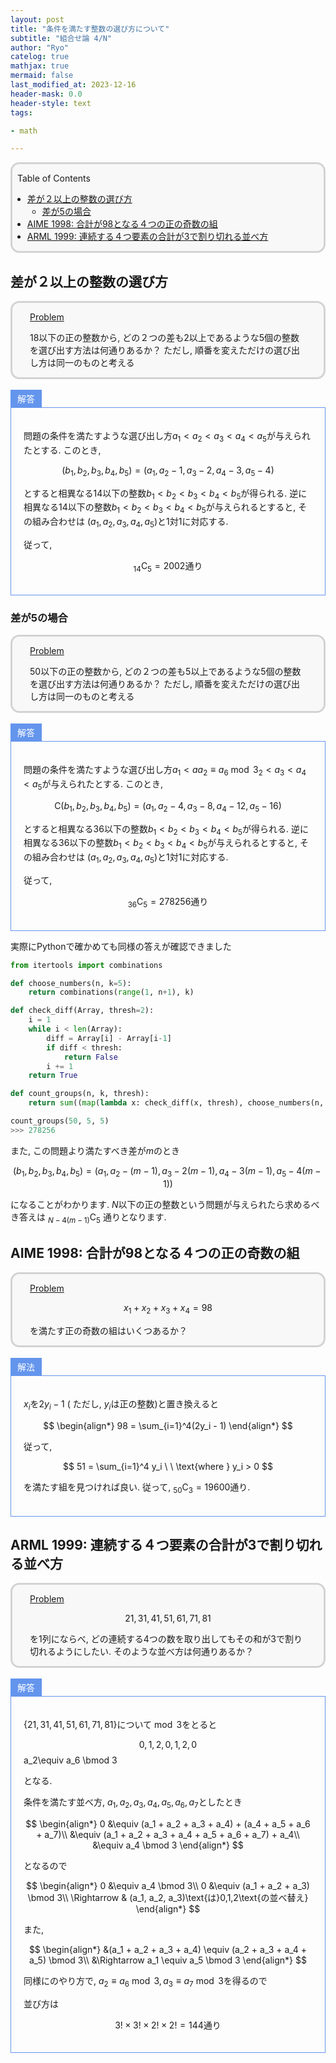 ```yaml
---
layout: post
title: "条件を満たす整数の選び方について"
subtitle: "組合せ論 4/N"
author: "Ryo"
catelog: true
mathjax: true
mermaid: false
last_modified_at: 2023-12-16
header-mask: 0.0
header-style: text
tags:

- math

---
```


<div style='border-radius: 1em; border-style:solid; border-color:#D3D3D3; background-color:#F8F8F8'>

<p class="h4">&nbsp;&nbsp;Table of Contents</p>

<!-- START doctoc generated TOC please keep comment here to allow auto update -->
<!-- DON'T EDIT THIS SECTION, INSTEAD RE-RUN doctoc TO UPDATE -->

- [差が２以上の整数の選び方](#%E5%B7%AE%E3%81%8C%EF%BC%92%E4%BB%A5%E4%B8%8A%E3%81%AE%E6%95%B4%E6%95%B0%E3%81%AE%E9%81%B8%E3%81%B3%E6%96%B9)
  - [差が5の場合](#%E5%B7%AE%E3%81%8C5%E3%81%AE%E5%A0%B4%E5%90%88)
- [AIME 1998: 合計が98となる４つの正の奇数の組](#aime-1998-%E5%90%88%E8%A8%88%E3%81%8C98%E3%81%A8%E3%81%AA%E3%82%8B%EF%BC%94%E3%81%A4%E3%81%AE%E6%AD%A3%E3%81%AE%E5%A5%87%E6%95%B0%E3%81%AE%E7%B5%84)
- [ARML 1999: 連続する４つ要素の合計が3で割り切れる並べ方](#arml-1999-%E9%80%A3%E7%B6%9A%E3%81%99%E3%82%8B%EF%BC%94%E3%81%A4%E8%A6%81%E7%B4%A0%E3%81%AE%E5%90%88%E8%A8%88%E3%81%8C3%E3%81%A7%E5%89%B2%E3%82%8A%E5%88%87%E3%82%8C%E3%82%8B%E4%B8%A6%E3%81%B9%E6%96%B9)

<!-- END doctoc generated TOC please keep comment here to allow auto update -->


</div>

## 差が２以上の整数の選び方

<div style='padding-left: 2em; padding-right: 2em; border-radius: 1em; border-style:solid; border-color:#D3D3D3; background-color:#F8F8F8'>
<p class="h4"><ins>Problem</ins></p>

18以下の正の整数から, どの２つの差も2以上であるような5個の整数を選び出す方法は何通りあるか？ ただし,
順番を変えただけの選び出し方は同一のものと考える

</div>

<br>

<div style="display: inline-block; background: #6495ED;; border: 1px solid #6495ED; padding: 3px 10px;color:#FFFFFF"><span >解答</span>
</div>

<div style="border: 1px solid #6495ED; font-size: 100%; padding: 20px;">

問題の条件を満たすような選び出し方$a_1< a_2 < a_3 < a_4 < a_5$が与えられたとする. このとき,

$$
(b_1, b_2, b_3, b_4, b_5) = (a_1, a_2-1, a_3-2, a_4-3, a_5-4)
$$

とすると相異なる14以下の整数$b_1< b_2 < b_3 < b_4 < b_5$が得られる. 逆に相異なる14以下の整数$b_1< b_2 < b_3 < b_4 < b_5$が与えられるとすると, その組み合わせは
$(a_1, a_2, a_3, a_4, a_5)$と1対1に対応する. 

従って, 

$$
_{14}\text{C}_5 = 2002\text{通り}
$$

</div>

### 差が5の場合

<div style='padding-left: 2em; padding-right: 2em; border-radius: 1em; border-style:solid; border-color:#D3D3D3; background-color:#F8F8F8'>
<p class="h4"><ins>Problem</ins></p>

50以下の正の整数から, どの２つの差も5以上であるような5個の整数を選び出す方法は何通りあるか？ ただし,
順番を変えただけの選び出し方は同一のものと考える

</div>

<br>

<div style="display: inline-block; background: #6495ED;; border: 1px solid #6495ED; padding: 3px 10px;color:#FFFFFF"><span >解答</span>
</div>

<div style="border: 1px solid #6495ED; font-size: 100%; padding: 20px;">

問題の条件を満たすような選び出し方$a_1< aa_2\equiv a_6 \bmod 3_2 < a_3 < a_4 < a_5$が与えられたとする. このとき,

$$\text{C}
(b_1, b_2, b_3, b_4, b_5) = (a_1, a_2-4, a_3-8, a_4-12, a_5-16)
$$

とすると相異なる36以下の整数$b_1< b_2 < b_3 < b_4 < b_5$が得られる. 逆に相異なる36以下の整数$b_1< b_2 < b_3 < b_4 < b_5$が与えられるとすると, その組み合わせは
$(a_1, a_2, a_3, a_4, a_5)$と1対1に対応する. 

従って, 

$$
_{36}\text{C}_5 = 278256\text{通り}
$$

</div>

実際にPythonで確かめても同様の答えが確認できました

```python
from itertools import combinations

def choose_numbers(n, k=5):
    return combinations(range(1, n+1), k)

def check_diff(Array, thresh=2):
    i = 1
    while i < len(Array):
        diff = Array[i] - Array[i-1]
        if diff < thresh:
            return False
        i += 1
    return True

def count_groups(n, k, thresh):
    return sum((map(lambda x: check_diff(x, thresh), choose_numbers(n, k))))

count_groups(50, 5, 5)
>>> 278256
```

また, この問題より満たすべき差が$m$のとき

$$
(b_1, b_2, b_3, b_4, b_5) = (a_1, a_2-(m-1), a_3-2(m-1), a_4-3(m-1), a_5-4(m-1))
$$

になることがわかります. $N$以下の正の整数という問題が与えられたら求めるべき答えは $_{N- 4(m-1)}\text{C}_5$ 通りとなります.

## AIME 1998: 合計が98となる４つの正の奇数の組

<div style='padding-left: 2em; padding-right: 2em; border-radius: 1em; border-style:solid; border-color:#D3D3D3; background-color:#F8F8F8'>
<p class="h4"><ins>Problem</ins></p>

$$
x_1 + x_2 + x_3 + x_4 = 98
$$

を満たす正の奇数の組はいくつあるか？

</div>

<br>

<div style="display: inline-block; background: #6495ED;; border: 1px solid #6495ED; padding: 3px 10px;color:#FFFFFF"><span >解法</span>
</div>

<div style="border: 1px solid #6495ED; font-size: 100%; padding: 20px;">

$x_i$を$2y_i - 1$ ( ただし, $y_i$は正の整数)と置き換えると

$$
\begin{align*}
98 = \sum_{i=1}^4(2y_i - 1)
\end{align*}
$$

従って,

$$
51 = \sum_{i=1}^4 y_i \ \ \text{where } y_i > 0
$$

を満たす組を見つければ良い. 従って, $_{50}\text{C}_3 = 19600$通り.

</div>

## ARML 1999: 連続する４つ要素の合計が3で割り切れる並べ方

<div style='padding-left: 2em; padding-right: 2em; border-radius: 1em; border-style:solid; border-color:#D3D3D3; background-color:#F8F8F8'>
<p class="h4"><ins>Problem</ins></p>

$$
21, 31, 41, 51, 61, 71 ,81
$$

を1列にならべ, どの連続する4つの数を取り出してもその和が3で割り切れるようにしたい. 
そのような並べ方は何通りあるか？

</div>

<br>

<div style="display: inline-block; background: #6495ED;; border: 1px solid #6495ED; padding: 3px 10px;color:#FFFFFF"><span >解答</span>
</div>

<div style="border: 1px solid #6495ED; font-size: 100%; padding: 20px;">

$\{21, 31, 41, 51, 61, 71 ,81\}$について$\bmod 3$をとると

$$
0, 1, 2, 0, 1, 2, 0
$$a_2\equiv a_6 \bmod 3

となる. 

条件を満たす並べ方, $a_1, a_2, a_3, a_4, a_5, a_6, a_7$としたとき

$$
\begin{align*}
0 &\equiv (a_1 + a_2 + a_3 + a_4) + (a_4 + a_5 + a_6 + a_7)\\
  &\equiv (a_1 + a_2 + a_3 + a_4 + a_5 + a_6 + a_7) + a_4\\
  &\equiv a_4 \bmod 3
\end{align*}
$$

となるので

$$
\begin{align*}
0 &\equiv a_4 \bmod 3\\
0 &\equiv (a_1 + a_2 + a_3) \bmod 3\\
\Rightarrow & (a_1, a_2, a_3)\text{は}0,1,2\text{の並べ替え}
\end{align*}
$$

また, 

$$
\begin{align*}
&(a_1 + a_2 + a_3 + a_4) \equiv (a_2 + a_3 + a_4 + a_5) \bmod 3\\
&\Rightarrow a_1 \equiv a_5 \bmod 3
\end{align*}
$$

同様にのやり方で, $a_2\equiv a_6 \bmod 3, a_3\equiv a_7 \bmod 3$を得るので

並び方は

$$
3!\times 3! \times 2! \times 2! = 144\text{通り}
$$

</div>